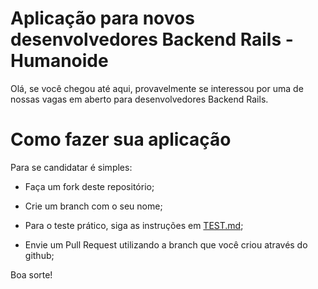 # Aplicação para novos desenvolvedores Backend Rails - Humanoide

Olá, se você chegou até aqui, provavelmente se interessou por uma de nossas vagas em aberto para desenvolvedores Backend Rails.


# Como fazer sua aplicação
Para se candidatar é simples:

+ Faça um fork deste repositório;

+ Crie um branch com o seu nome;

+ Para o teste prático, siga as instruções em [TEST.md](TEST.md);

+ Envie um Pull Request utilizando a branch que você criou através do github;

Boa sorte!
